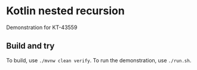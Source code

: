 # Kotlin nested recursion

Demonstration for KT-43559

## Build and try

To build, use `./mvnw clean verify`.
To run the demonstration, use `./run.sh`.
